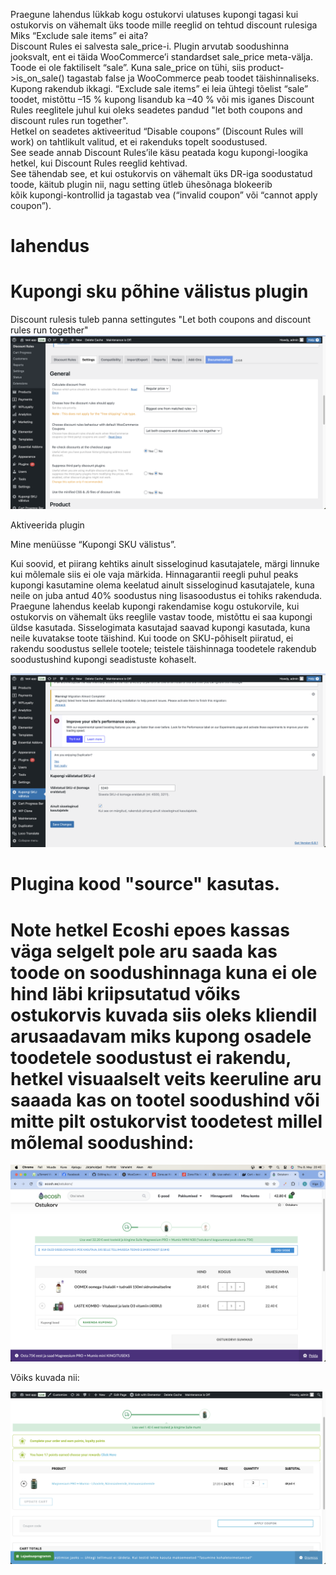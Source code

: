 

Praegune lahendus lükkab kogu ostukorvi ulatuses kupongi tagasi kui ostukorvis on vähemalt üks toode mille reeglid on tehtud discount rulesiga <br>
Miks “Exclude sale items” ei aita?<br>
Discount Rules ei salvesta sale_price-i. Plugin arvutab soodushinna jooksvalt, ent ei täida WooCommerce’i standardset sale_price meta-välja.<br>
Toode ei ole faktiliselt “sale”. Kuna sale_price on tühi, siis product->is_on_sale() tagastab false ja WooCommerce peab toodet täishinnaliseks.<br>
Kupong rakendub ikkagi. “Exclude sale items” ei leia ühtegi tõelist “sale” toodet, mistõttu –15 % kupong lisandub ka –40 % või mis iganes Discount Rules reeglitele juhul kui oleks seadetes pandud "let both coupons and discount rules run together".<br>
Hetkel on seadetes aktiveeritud “Disable coupons” (Discount Rules will work)
on tahtlikult valitud, et ei rakenduks topelt soodustused.<br>
See seade annab Discount Rules’ile käsu peatada kogu kupongi-loogika hetkel, kui Discount Rules reeglid kehtivad.<br>
See tähendab see, et kui ostukorvis on vähemalt üks DR-iga soodustatud toode, käitub plugin nii, nagu setting ütleb ühesõnaga blokeerib <br>kõik kupongi-kontrollid ja tagastab vea (“invalid coupon” või “cannot apply coupon”).


# lahendus
# Kupongi sku põhine välistus plugin

Discount rulesis tuleb panna settingutes
"Let both coupons and discount rules run together"
![Plugin UI](pix/pic2.png)

Aktiveerida plugin 

Mine menüüsse “Kupongi SKU välistus”.



Kui soovid, et piirang kehtiks ainult sisseloginud kasutajatele, märgi linnuke kui mõlemale siis ei ole vaja märkida.
Hinnagarantii reegli puhul peaks kupongi kasutamine olema keelatud ainult sisseloginud kasutajatele, kuna neile on juba antud 40% soodustus ning lisasoodustus ei tohiks rakenduda. Praegune lahendus keelab kupongi rakendamise kogu ostukorvile, kui ostukorvis on vähemalt üks reeglile vastav toode, mistõttu ei saa kupongi üldse kasutada.
Sisselogimata kasutajad saavad kupongi kasutada, kuna neile kuvatakse toote täishind.
Kui toode on SKU-põhiselt piiratud, ei rakendu soodustus sellele tootele; teistele täishinnaga toodetele rakendub soodustushind kupongi seadistuste kohaselt.


![Plugin UI](pix/pic1.png)


# Plugina kood "source" kasutas.

# Note hetkel Ecoshi epoes kassas väga selgelt pole aru saada kas toode on soodushinnaga kuna ei ole hind läbi kriipsutatud võiks ostukorvis kuvada siis oleks kliendil arusaadavam miks kupong osadele toodetele soodustust ei rakendu, hetkel visuaalselt veits keeruline aru saaada kas on tootel soodushind või mitte pilt ostukorvist toodetest millel mõlemal soodushind:  

![Plugin UI](pix/ecosh.png)

Võiks kuvada nii:

![Plugin UI](pix/kriips.png)

